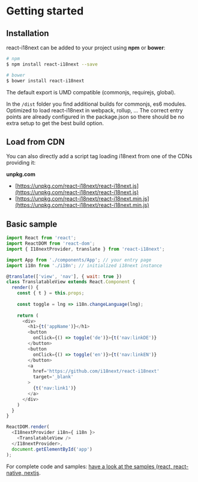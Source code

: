 <!-- toc -->
# Getting started

## Installation

react-i18next can be added to your project using **npm** or **bower**:

```bash
# npm
$ npm install react-i18next --save

# bower
$ bower install react-i18next
```

The default export is UMD compatible (commonjs, requirejs, global).

In the `/dist` folder you find additional builds for commonjs, es6 modules. Optimized to load react-i18next in webpack, rollup, ... The correct entry points are already configured in the package.json so there should be no extra setup to get the best build option.

## Load from CDN

You can also directly add a script tag loading i18next from one of the CDNs providing it:

**unpkg.com**

- [https://unpkg.com/react-i18next/react-i18next.js](https://unpkg.com/react-i18next/react-i18next.js)
- [https://unpkg.com/react-i18next/react-i18next.min.js](https://unpkg.com/react-i18next/react-i18next.min.js)

## Basic sample

```js
import React from 'react';
import ReactDOM from 'react-dom';
import { I18nextProvider, translate } from 'react-i18next';

import App from './components/App'; // your entry page
import i18n from './i18n'; // initialized i18next instance

@translate(['view', 'nav'], { wait: true })
class TranslatableView extends React.Component {
  render() {
    const { t } = this.props;
    
    const toggle = lng => i18n.changeLanguage(lng);
    
    return (
      <div>
        <h1>{t('appName')}</h1>
        <button 
          onClick={() => toggle('de')}>{t('nav:linkDE')}
        </button>
        <button
          onClick={() => toggle('en')}>{t('nav:linkEN')}
        </button>
        <a
          href='https://github.com/i18next/react-i18next'
          target='_blank'
        >
          {t('nav:link1')}
        </a>
      </div>
    )
  }
}

ReactDOM.render(
  <I18nextProvider i18n={ i18n }>
    <TranslatableView />
  </I18nextProvider>,
  document.getElementById('app')
);
```

For complete code and samples: [have a look at the samples (react, react-native, nextjs](https://github.com/i18next/react-i18next/tree/master/example).
